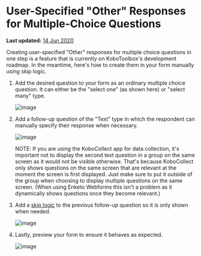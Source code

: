 # User-Specified "Other" Responses for Multiple-Choice Questions

**Last updated:**
<a href="https://github.com/kobotoolbox/docs/blob/0dc2b1c2abdbd9df3155210e554f35dc6d1be2ed/source/user_specified_other.md" class="reference">14
Jun 2020</a>

Creating user-specified "Other" responses for multiple choice questions in one
step is a feature that is currently on KoboToolbox's development roadmap. In the
meantime, here's how to create them in your form manually using skip logic.

1. Add the desired question to your form as an ordinary multiple choice
   question. It can either be the "select one" (as shown here) or "select many"
   type.

    ![image](/images/user_specified_other/type.png)

2. Add a follow-up question of the "Text" type in which the respondent can
   manually specify their response when necessary.

    ![image](/images/user_specified_other/text.png)

    NOTE: If you are using the KoboCollect app for data collection, it's
    important not to display the second text question in a group on the same
    screen as it would not be visible otherwise. That's because KoboCollect only
    shows questions on the same screen that are relevant at the moment the
    screen is first displayed. Just make sure to put it outside of the group
    when choosing to display multiple questions on the same screen. (When using
    Enketo Webforms this isn't a problem as it dynamically shows questions once
    they become relevant.)

3. Add a [skip logic](skip_logic.md) to the previous follow-up question so it is
   only shown when needed.

    ![image](/images/user_specified_other/skip_logic.png)

4. Lastly, preview your form to ensure it behaves as expected.

    ![image](/images/user_specified_other/preview.png)
